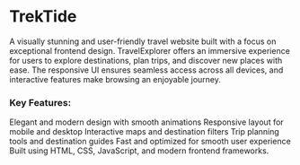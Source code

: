 # TrekTide

A visually stunning and user-friendly travel website built with a focus on exceptional frontend design. TravelExplorer offers an immersive experience for users to explore destinations, plan trips, and discover new places with ease. The responsive UI ensures seamless access across all devices, and interactive features make browsing an enjoyable journey.

### Key Features:

Elegant and modern design with smooth animations
Responsive layout for mobile and desktop
Interactive maps and destination filters
Trip planning tools and destination guides
Fast and optimized for smooth user experience
Built using HTML, CSS, JavaScript, and modern frontend frameworks.


